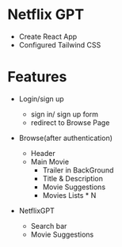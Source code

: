 # Netflix GPT

- Create React App
- Configured Tailwind CSS

# Features

- Login/sign up

  - sign in/ sign up form
  - redirect to Browse Page

- Browse(after authentication)

  - Header
  - Main Movie
    - Trailer in BackGround
    - Title & Description
    - Movie Suggestions
    - Movies Lists \* N

- NetflixGPT
  - Search bar
  - Movie Suggestions
